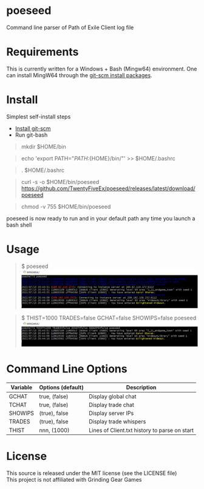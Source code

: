 # poeseed
Command line parser of Path of Exile Client log file
  
# Requirements
This is currently written for a Windows + Bash (Mingw64) environment. One can install MingW64 through the [git-scm install packages](https://git-scm.com/).

# Install
Simplest self-install steps
* [Install git-scm](https://git-scm.com/)
* Run git-bash   
> mkdir $HOME/bin

> echo 'export PATH="${PATH}:${HOME}/bin/"' >> $HOME/.bashrc  

> . $HOME/.bashrc  

> curl -s -o $HOME/bin/poeseed https://github.com/TwentyFiveEx/poeseed/releases/latest/download/poeseed  

> chmod -v 755 $HOME/bin/poeseed  

poeseed is now ready to run and in your default path any time you launch a bash shell  
  
# Usage
  
> $ poeseed  
![poeseed example 1](/assets/images/poeseed-1.png)  
  
> $ THIST=1000 TRADES=false GCHAT=false SHOWIPS=false poeseed  
![poeseed example 1](/assets/images/poeseed-2.png)  
  
# Command Line Options
| Variable | Options (default) | Description |
| -------- | ---------------- | ---------------- |
| GCHAT | true, (false) | Display global chat |
| TCHAT | true, (false) | Display trade chat |
| SHOWIPS | (true), false | Display server IPs |
| TRADES | (true), false | Display trade whispers |
| THIST | nnn, (1000) | Lines of Client.txt history to parse on start |
  
# License
This source is released under the MIT license (see the LICENSE file)  
This project is not affiliated with Grinding Gear Games  
